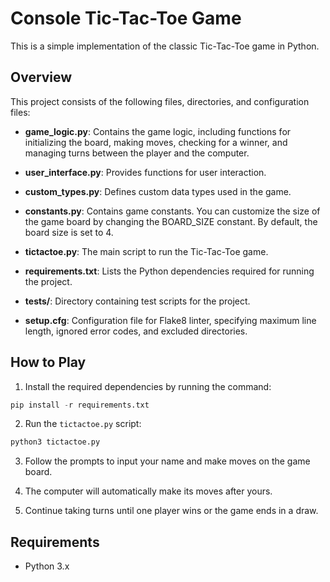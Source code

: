 # Console Tic-Tac-Toe Game

This is a simple implementation of the classic Tic-Tac-Toe game in Python.

## Overview

This project consists of the following files, directories, and configuration files:

- **game_logic.py**: Contains the game logic, including functions for initializing the board, making moves, checking for a winner, and managing turns between the player and the computer.

- **user_interface.py**: Provides functions for user interaction.

- **custom_types.py**: Defines custom data types used in the game. 

- **constants.py**: Contains game constants. You can customize the size of the game board by changing the BOARD_SIZE constant. By default, the board size is set to 4.
- **tictactoe.py**: The main script to run the Tic-Tac-Toe game.
- **requirements.txt**: Lists the Python dependencies required for running the project.
- **tests/**: Directory containing test scripts for the project.
- **setup.cfg**: Configuration file for Flake8 linter, specifying maximum line length, ignored error codes, and excluded directories.

## How to Play

1. Install the required dependencies by running the command:

```python
pip install -r requirements.txt
```

2. Run the `tictactoe.py` script:

```python
python3 tictactoe.py
```
   
3. Follow the prompts to input your name and make moves on the game board.

4. The computer will automatically make its moves after yours.

5. Continue taking turns until one player wins or the game ends in a draw.

## Requirements

- Python 3.x
